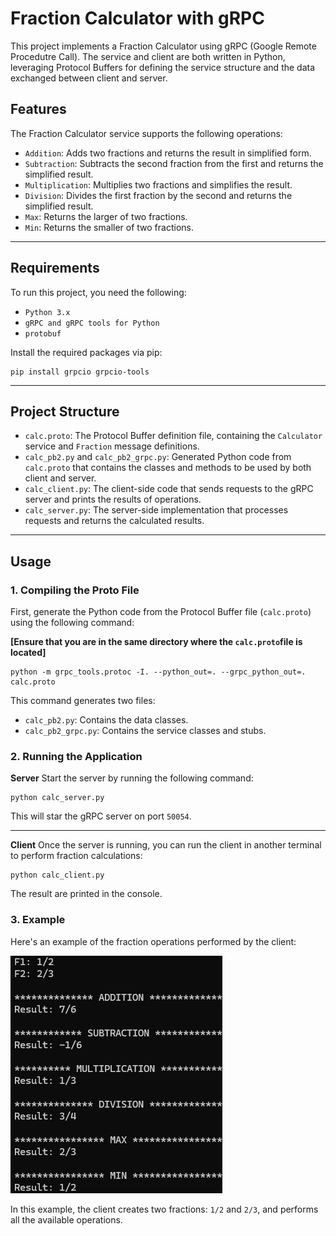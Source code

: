 # Fraction Calculator with gRPC

This project implements a Fraction Calculator using gRPC (Google Remote Procedutre Call). The service and client are both written in Python, leveraging Protocol Buffers for defining the service structure and the data exchanged between client and server.

## Features

The Fraction Calculator service supports the following operations:

- `Addition`: Adds two fractions and returns the result in simplified form.
- `Subtraction`: Subtracts the second fraction from the first and returns the simplified result.
- `Multiplication`: Multiplies two fractions and simplifies the result.
- `Division`: Divides the first fraction by the second and returns the simplified result. 
- `Max`: Returns the larger of two fractions.
- `Min`: Returns the smaller of two fractions.

---

## Requirements
To run this project, you need the following:
- `Python 3.x`
- `gRPC and gRPC tools for Python`
- `protobuf`
  
Install the required packages via pip:
```
pip install grpcio grpcio-tools
```
---

## Project Structure
- `calc.proto`: The Protocol Buffer definition file, containing the `Calculator` service and `Fraction` message definitions.
- `calc_pb2.py` and `calc_pb2_grpc.py`: Generated Python code from `calc.proto` that contains the classes and methods to be used by both client and server.
- `calc_client.py`: The client-side code that sends requests to the gRPC server and prints the results of operations.
- `calc_server.py`: The server-side implementation that processes requests and returns the calculated results.

---

## Usage

### 1. Compiling the Proto File
First, generate the Python code from the Protocol Buffer file (`calc.proto`) using the following command:

**[Ensure that you are in the same directory where the `calc.proto`file is located]**

```
python -m grpc_tools.protoc -I. --python_out=. --grpc_python_out=. calc.proto
```

This command generates two files:
- `calc_pb2.py`: Contains the data classes.
- `calc_pb2_grpc.py`: Contains the service classes and stubs.

### 2. Running the Application
**Server**
Start the server by running the following command:
```
python calc_server.py
```
This will star the gRPC server on port `50054`.

---

**Client**
Once the server is running, you can run the client in another terminal to perform fraction calculations:
```
python calc_client.py
```

The result are printed in the console.

### 3. Example
Here's an example of the fraction operations performed by the client:

<img src="https://github.com/lihviaa/comp_distribuida/blob/main/assets/execucao_calc_grmp.png">

In this example, the client creates two fractions: `1/2` and `2/3`, and performs all the available operations.
